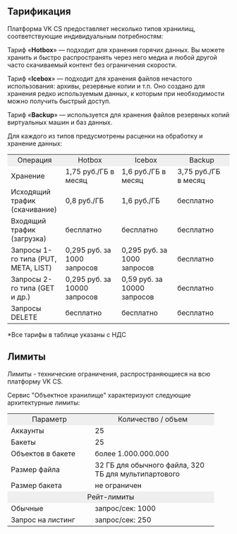 Тарификация
-----------

Платформа VK CS предоставляет несколько типов хранилищ, соответствующие индивидуальным потребностям:

Тариф «**Hotbox**» — подходит для хранения горячих данных. Вы можете хранить и быстро распространять через него медиа и любой другой часто скачиваемый контент без ограничения скорости.

Тариф «**Icebox**» — подходит для хранения файлов нечастого использования: архивы, резервные копии и т.п. Оно создано для хранения редко используемым данных, к которым при необходимости можно получить быстрый доступ.

Тариф «**Backup**» — используется для хранения файлов резервных копий виртуальных машин и баз данных.

Для каждого из типов предусмотрены расценки на обработку и хранение данных:

<table border="0" cellpadding="0" cellspacing="0" style="margin-right: calc(0%); width: 100%;" width="370"><tbody><tr><td height="19" style="text-align: center; background-color: rgb(239, 239, 239); width: 24.4246%;" width="25.405405405405407%">Операция</td><td style="text-align: center; background-color: rgb(239, 239, 239); width: 25.1918%;" width="25.135135135135137%">Hotbox</td><td style="text-align: center; background-color: rgb(239, 239, 239); width: 25.0383%;" width="22.972972972972972%">Icebox</td><td style="text-align: center; background-color: rgb(239, 239, 239); width: 25.0127%;" width="26.486486486486488%">Backup</td></tr><tr><td height="19" style="width: 24.4246%;">Хранение</td><td style="width: 25.1918%;">1,75 руб./ГБ в месяц</td><td style="width: 25.0383%;">1,6 руб./ГБ в месяц</td><td style="width: 25.0127%;">3,75 руб./ГБ в месяц</td></tr><tr><td height="19" style="width: 24.4246%;">Исходящий трафик (скачивание)</td><td style="width: 25.1918%;">0,8 руб./ГБ</td><td style="width: 25.0383%;">1,6 руб./ГБ</td><td style="width: 25.0127%;">бесплатно</td></tr><tr><td height="19" style="width: 24.4246%;">Входящий трафик (загрузка)</td><td style="width: 25.1918%;">бесплатно</td><td style="width: 25.0383%;">бесплатно</td><td style="width: 25.0127%;">бесплатно</td></tr><tr><td height="19" style="width: 24.4246%;">Запросы 1-го типа (PUT, META, LIST)</td><td style="width: 25.1918%;">0,295 руб. за 1000 запросов</td><td style="width: 25.0383%;">0,295 руб. за 1000 запросов</td><td style="width: 25.0127%;">бесплатно</td></tr><tr><td height="19" style="width: 24.4246%;">Запросы 2-го типа (GET и др.)</td><td style="width: 25.1918%;">0,295 руб. за 10000 запросов</td><td style="width: 25.0383%;">0,59 руб. за 10000 запросов</td><td style="width: 25.0127%;">бесплатно</td></tr><tr><td height="19" style="width: 24.4246%;">Запросы DELETE</td><td style="width: 25.1918%;">бесплатно</td><td style="width: 25.0383%;">бесплатно</td><td style="width: 25.0127%;">бесплатно</td></tr></tbody></table>

\*Все тарифы в таблице указаны с НДС

Лимиты
------

Лимиты - технические ограничения, распространяющиеся на всю платформу VK CS.

Сервис "Объектное хранилище" характеризуют следующие архитектурные лимиты:

<table border="0" cellpadding="0" cellspacing="0" style="margin-right: calc(7%); width: 93%;" width="300"><tbody><tr><td height="19" style="text-align: center; background-color: rgb(239, 239, 239); width: 40.654%;" width="47.333333333333336%">Параметр</td><td style="text-align: center; background-color: rgb(239, 239, 239); width: 59.346%;" width="52.666666666666664%">Количество / объем</td></tr><tr><td height="19" style="width: 40.654%;">Аккаунты</td><td align="right" style="text-align: left; width: 59.346%;">25</td></tr><tr><td height="19" style="width: 40.654%;">Бакеты</td><td align="right" style="text-align: left; width: 59.346%;">25</td></tr><tr><td height="19" style="width: 40.654%;">Объектов в бакете</td><td style="width: 59.346%;">более 1.000.000.000</td></tr><tr><td height="19" style="width: 40.654%;">Размер файла</td><td style="width: 59.346%;">32 ГБ для обычного файла, 320 ТБ для мультипартового</td></tr><tr><td height="19" style="width: 40.654%;">Размер бакета</td><td style="width: 59.346%;">не ограничен</td></tr><tr><td class="xl65" colspan="2" height="19" style="text-align: center; background-color: rgb(239, 239, 239);">Рейт-лимиты</td></tr><tr><td height="19" style="width: 40.654%;">Обычные</td><td style="width: 59.346%;">запрос/сек: 1000</td></tr><tr><td height="19" style="width: 40.654%;">Запрос на листинг</td><td class="currently-active" style="width: 59.346%;">запрос/сек: 250</td></tr></tbody></table>